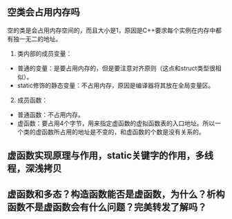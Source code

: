 ## 空类会占用内存吗
空的类是会占用内存空间的，而且大小是1，原因是C++要求每个实例在内存中都有独一无二的地址。
1. 类内部的成员变量：
+ 普通的变量：是要占用内存的，但是要注意对齐原则（这点和struct类型很相似）。
+ static修饰的静态变量：不占用内存，原因是编译器将其放在全局变量区。
2. 成员函数：
+ 普通函数：不占用内存。
+ 虚函数：要占用4个字节，用来指定虚函数的虚拟函数表的入口地址。所以一个类的虚函数所占用的地址是不变的，和虚函数的个数是没有关系的。

## 虚函数实现原理与作用，static关键字的作用，多线程，深浅拷贝

## 虚函数和多态？构造函数能否是虚函数，为什么？析构函数不是虚函数会有什么问题？完美转发了解吗？
